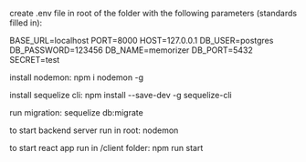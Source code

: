 create .env file in root of the folder with the following parameters (standards filled in):

BASE_URL=localhost
PORT=8000
HOST=127.0.0.1
DB_USER=postgres
DB_PASSWORD=123456
DB_NAME=memorizer
DB_PORT=5432
SECRET=test

install nodemon:
npm i nodemon -g

install sequelize cli:
npm install --save-dev -g sequelize-cli

run migration:
sequelize db:migrate

to start backend server run in root:
nodemon

to start react app run in /client folder:
npm run start